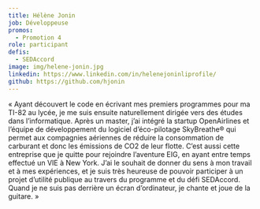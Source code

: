 ```yaml
---
title: Hélène Jonin
job: Développeuse
promos:
  - Promotion 4
role: participant
defis:
  - SEDAccord
image: img/helene-jonin.jpg
linkedin: https://www.linkedin.com/in/helenejoninliprofile/
github: https://github.com/hjonin
---
```

« Ayant découvert le code en écrivant mes premiers programmes pour ma TI-82 au lycée, je me suis ensuite naturellement dirigée vers des études dans l’informatique. Après un master, j’ai intégré la startup OpenAirlines et l’équipe de développement du logiciel d’éco-pilotage SkyBreathe® qui permet aux compagnies aériennes de réduire la consommation de carburant et donc les émissions de CO2 de leur flotte. C’est aussi cette entreprise que je quitte pour rejoindre l’aventure EIG, en ayant entre temps effectué un VIE à New York. J’ai le souhait de donner du sens à mon travail et à mes expériences, et je suis très heureuse de pouvoir participer à un projet d’utilité publique au travers du programme et du défi SEDAccord. Quand je ne suis pas derrière un écran d’ordinateur, je chante et joue de la guitare. »
